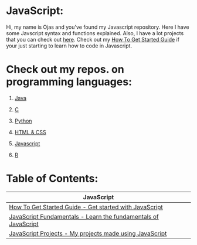 # JavaScript:
Hi, my name is Ojas and you've found my Javascript repository. Here I have some Javscript syntax and functions explained. Also, I have a lot projects that you can check out [here](). Check out my [How To Get Started Guide](https://github.com/BOLTZZ/Javascript/blob/master/How%20To%20Get%20Started%20Guide.md) if your just starting to learn how to code in Javascript. 
# Check out my repos. on programming languages:
1. [Java](https://github.com/BOLTZZ/Java)

2. [C](https://github.com/BOLTZZ/C) 

3. [Python](https://github.com/BOLTZZ/Python)

4. [HTML & CSS](https://github.com/BOLTZZ/HTML-CSS)

5. [Javascript](https://github.com/BOLTZZ/Javascript)

6. [R](https://github.com/BOLTZZ/R)
# Table of Contents:
| JavaScript
| ---------
| [How To Get Started Guide - Get started with JavaScript]()
| [JavaScript Fundamentals - Learn the fundamentals of JavaScript]()
| [JavaScript Projects - My projects made using JavaScript]()
